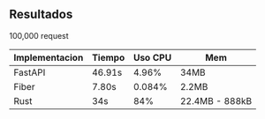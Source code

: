 ## Resultados

100,000 request

| Implementacion | Tiempo | Uso CPU | Mem             |
|----------------|--------|---------|-----------------|
| FastAPI        | 46.91s | 4.96%   | 34MB            |
| Fiber          | 7.80s  | 0.084%  | 2.2MB           |
| Rust           | 34s    | 84%     | 22.4MB -  888kB |